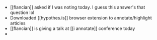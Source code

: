 - [[flancian]] asked if I was noting today. I guess this answer's that question lol
- Downloaded [[hypothes.is]] browser extension to annotate/highlight articles
- [[flancian]] is giving a talk at [[i annotate]] conference today
- 